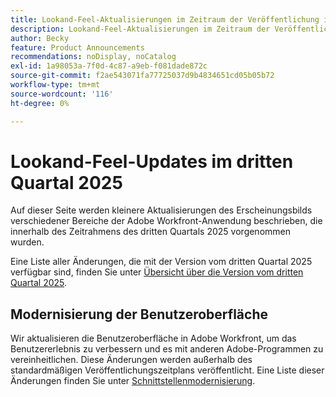 ```yaml
---
title: Lookand-Feel-Aktualisierungen im Zeitraum der Veröffentlichung im dritten Quartal 2025
description: Lookand-Feel-Aktualisierungen im Zeitraum der Veröffentlichung im dritten Quartal 2025
author: Becky
feature: Product Announcements
recommendations: noDisplay, noCatalog
exl-id: 1a98053a-7f0d-4c87-a9eb-f081dade872c
source-git-commit: f2ae543071fa77725037d9b4834651cd05b05b72
workflow-type: tm+mt
source-wordcount: '116'
ht-degree: 0%

---
```


# Lookand-Feel-Updates im dritten Quartal 2025

Auf dieser Seite werden kleinere Aktualisierungen des Erscheinungsbilds verschiedener Bereiche der Adobe Workfront-Anwendung beschrieben, die innerhalb des Zeitrahmens des dritten Quartals 2025 vorgenommen wurden.

Eine Liste aller Änderungen, die mit der Version vom dritten Quartal 2025 verfügbar sind, finden Sie unter [Übersicht über die Version vom dritten Quartal 2025](/help/quicksilver/product-announcements/product-releases/25-q3-release-activity/25-q3-release-overview.md).


## Modernisierung der Benutzeroberfläche

Wir aktualisieren die Benutzeroberfläche in Adobe Workfront, um das Benutzererlebnis zu verbessern und es mit anderen Adobe-Programmen zu vereinheitlichen. Diese Änderungen werden außerhalb des standardmäßigen Veröffentlichungszeitplans veröffentlicht. Eine Liste dieser Änderungen finden Sie unter [Schnittstellenmodernisierung](/help/quicksilver/product-announcements/product-releases/interface-modernization/interface-modernization.md).